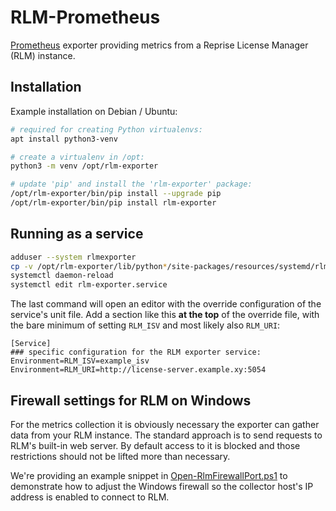 # RLM-Prometheus

[Prometheus][1] exporter providing metrics from a Reprise License Manager (RLM)
instance.

## Installation

Example installation on Debian / Ubuntu:

```bash
# required for creating Python virtualenvs:
apt install python3-venv

# create a virtualenv in /opt:
python3 -m venv /opt/rlm-exporter

# update 'pip' and install the 'rlm-exporter' package:
/opt/rlm-exporter/bin/pip install --upgrade pip
/opt/rlm-exporter/bin/pip install rlm-exporter
```

## Running as a service

```bash
adduser --system rlmexporter
cp -v /opt/rlm-exporter/lib/python*/site-packages/resources/systemd/rlm-exporter.service  /etc/systemd/system/
systemctl daemon-reload
systemctl edit rlm-exporter.service
```

The last command will open an editor with the override configuration of the
service's unit file. Add a section like this **at the top** of the override
file, with the bare minimum of setting `RLM_ISV` and most likely also `RLM_URI`:

```text
[Service]
### specific configuration for the RLM exporter service:
Environment=RLM_ISV=example_isv
Environment=RLM_URI=http://license-server.example.xy:5054
```

## Firewall settings for RLM on Windows

For the metrics collection it is obviously necessary the exporter can gather data from
your RLM instance. The standard approach is to send requests to RLM's built-in web
server. By default access to it is blocked and those restrictions should not be lifted
more than necessary.

We're providing an example snippet in [Open-RlmFirewallPort.ps1][2] to demonstrate how
to adjust the Windows firewall so the collector host's IP address is enabled to connect
to RLM.

[1]: https://prometheus.io/
[2]: resources/powershell/Open-RlmFirewallPort.ps1
